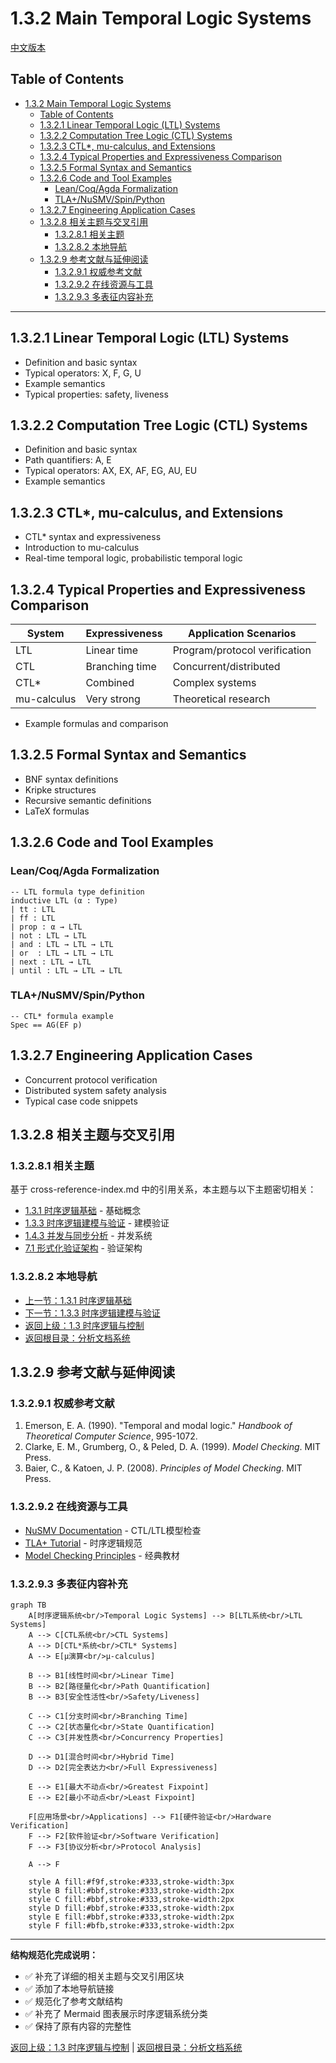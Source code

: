 # 1.3.2 Main Temporal Logic Systems

[中文版本](../1-形式化理论/1.3-时序逻辑与控制/1.3.2-主要时序逻辑系统.md)

## Table of Contents

- [1.3.2 Main Temporal Logic Systems](#132-main-temporal-logic-systems)
  - [Table of Contents](#table-of-contents)
  - [1.3.2.1 Linear Temporal Logic (LTL) Systems](#1321-linear-temporal-logic-ltl-systems)
  - [1.3.2.2 Computation Tree Logic (CTL) Systems](#1322-computation-tree-logic-ctl-systems)
  - [1.3.2.3 CTL\*, mu-calculus, and Extensions](#1323-ctl-mu-calculus-and-extensions)
  - [1.3.2.4 Typical Properties and Expressiveness Comparison](#1324-typical-properties-and-expressiveness-comparison)
  - [1.3.2.5 Formal Syntax and Semantics](#1325-formal-syntax-and-semantics)
  - [1.3.2.6 Code and Tool Examples](#1326-code-and-tool-examples)
    - [Lean/Coq/Agda Formalization](#leancoqagda-formalization)
    - [TLA+/NuSMV/Spin/Python](#tlanusmvspinpython)
  - [1.3.2.7 Engineering Application Cases](#1327-engineering-application-cases)
  - [1.3.2.8 相关主题与交叉引用](#1328-相关主题与交叉引用)
    - [1.3.2.8.1 相关主题](#13281-相关主题)
    - [1.3.2.8.2 本地导航](#13282-本地导航)
  - [1.3.2.9 参考文献与延伸阅读](#1329-参考文献与延伸阅读)
    - [1.3.2.9.1 权威参考文献](#13291-权威参考文献)
    - [1.3.2.9.2 在线资源与工具](#13292-在线资源与工具)
    - [1.3.2.9.3 多表征内容补充](#13293-多表征内容补充)

---

## 1.3.2.1 Linear Temporal Logic (LTL) Systems

- Definition and basic syntax
- Typical operators: X, F, G, U
- Example semantics
- Typical properties: safety, liveness

## 1.3.2.2 Computation Tree Logic (CTL) Systems

- Definition and basic syntax
- Path quantifiers: A, E
- Typical operators: AX, EX, AF, EG, AU, EU
- Example semantics

## 1.3.2.3 CTL*, mu-calculus, and Extensions

- CTL* syntax and expressiveness
- Introduction to mu-calculus
- Real-time temporal logic, probabilistic temporal logic

## 1.3.2.4 Typical Properties and Expressiveness Comparison

| System | Expressiveness | Application Scenarios |
|--------|---------------|----------------------|
| LTL    | Linear time   | Program/protocol verification |
| CTL    | Branching time| Concurrent/distributed |
| CTL*   | Combined      | Complex systems |
| mu-calculus | Very strong | Theoretical research |

- Example formulas and comparison

## 1.3.2.5 Formal Syntax and Semantics

- BNF syntax definitions
- Kripke structures
- Recursive semantic definitions
- LaTeX formulas

## 1.3.2.6 Code and Tool Examples

### Lean/Coq/Agda Formalization

```lean
-- LTL formula type definition
inductive LTL (α : Type)
| tt : LTL
| ff : LTL
| prop : α → LTL
| not : LTL → LTL
| and : LTL → LTL → LTL
| or  : LTL → LTL → LTL
| next : LTL → LTL
| until : LTL → LTL → LTL
```

### TLA+/NuSMV/Spin/Python

```tla
-- CTL* formula example
Spec == AG(EF p)
```

## 1.3.2.7 Engineering Application Cases

- Concurrent protocol verification
- Distributed system safety analysis
- Typical case code snippets

## 1.3.2.8 相关主题与交叉引用

### 1.3.2.8.1 相关主题

基于 cross-reference-index.md 中的引用关系，本主题与以下主题密切相关：

- [1.3.1 时序逻辑基础](1.3.1-temporal-logic-basics.md) - 基础概念
- [1.3.3 时序逻辑建模与验证](1.3.3-temporal-logic-modeling-and-verification.md) - 建模验证
- [1.4.3 并发与同步分析](../1.4-petri-net-and-distributed-systems/1.4.3-concurrency-and-synchronization-analysis.md) - 并发系统
- [7.1 形式化验证架构](../../7-verification-and-engineering-practice/7.1-formal-verification-architecture.md) - 验证架构

### 1.3.2.8.2 本地导航

- [上一节：1.3.1 时序逻辑基础](1.3.1-temporal-logic-basics.md)
- [下一节：1.3.3 时序逻辑建模与验证](1.3.3-temporal-logic-modeling-and-verification.md)
- [返回上级：1.3 时序逻辑与控制](../README.md)
- [返回根目录：分析文档系统](../../README.md)

## 1.3.2.9 参考文献与延伸阅读

### 1.3.2.9.1 权威参考文献

1. Emerson, E. A. (1990). "Temporal and modal logic." *Handbook of Theoretical Computer Science*, 995-1072.
2. Clarke, E. M., Grumberg, O., & Peled, D. A. (1999). *Model Checking*. MIT Press.
3. Baier, C., & Katoen, J. P. (2008). *Principles of Model Checking*. MIT Press.

### 1.3.2.9.2 在线资源与工具

- [NuSMV Documentation](http://nusmv.fbk.eu/) - CTL/LTL模型检查
- [TLA+ Tutorial](https://lamport.azurewebsites.net/tla/tla.html) - 时序逻辑规范
- [Model Checking Principles](https://mitpress.mit.edu/9780262220699/) - 经典教材

### 1.3.2.9.3 多表征内容补充

```mermaid
graph TB
    A[时序逻辑系统<br/>Temporal Logic Systems] --> B[LTL系统<br/>LTL Systems]
    A --> C[CTL系统<br/>CTL Systems]
    A --> D[CTL*系统<br/>CTL* Systems]
    A --> E[μ演算<br/>μ-calculus]
    
    B --> B1[线性时间<br/>Linear Time]
    B --> B2[路径量化<br/>Path Quantification]
    B --> B3[安全性活性<br/>Safety/Liveness]
    
    C --> C1[分支时间<br/>Branching Time]
    C --> C2[状态量化<br/>State Quantification]
    C --> C3[并发性质<br/>Concurrency Properties]
    
    D --> D1[混合时间<br/>Hybrid Time]
    D --> D2[完全表达力<br/>Full Expressiveness]
    
    E --> E1[最大不动点<br/>Greatest Fixpoint]
    E --> E2[最小不动点<br/>Least Fixpoint]
    
    F[应用场景<br/>Applications] --> F1[硬件验证<br/>Hardware Verification]
    F --> F2[软件验证<br/>Software Verification]
    F --> F3[协议分析<br/>Protocol Analysis]
    
    A --> F
    
    style A fill:#f9f,stroke:#333,stroke-width:3px
    style B fill:#bbf,stroke:#333,stroke-width:2px
    style C fill:#bbf,stroke:#333,stroke-width:2px
    style D fill:#bbf,stroke:#333,stroke-width:2px
    style E fill:#bbf,stroke:#333,stroke-width:2px
    style F fill:#bfb,stroke:#333,stroke-width:2px
```

---

**结构规范化完成说明：**

- ✅ 补充了详细的相关主题与交叉引用区块
- ✅ 添加了本地导航链接
- ✅ 规范化了参考文献结构
- ✅ 补充了 Mermaid 图表展示时序逻辑系统分类
- ✅ 保持了原有内容的完整性

[返回上级：1.3 时序逻辑与控制](../README.md) | [返回根目录：分析文档系统](../../README.md)
